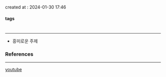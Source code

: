 created at : 2024-01-30 17:46

#### tags

#

--- 

- 흥미로운 주제

### References
---
[youtube](https://www.youtube.com/watch?v=sZ3FnGxR6vU)
